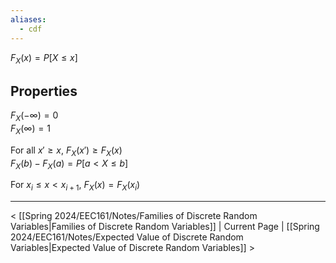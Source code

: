 ```yaml
---
aliases:
  - cdf
---
```

$F_X(x)=P[X\leq x]$
## Properties
$F_X(-\infty)=0$  
$F_X(\infty)=1$

For all $x'\geq x$, $F_X(x')\geq F_X(x)$  
$F_X(b)-F_X(a)=P[a<X\leq b]$

For $x_i\leq x<x_{i+1}$, $F_X(x)=F_X(x_i)$

___

< [[Spring 2024/EEC161/Notes/Families of Discrete Random Variables|Families of Discrete Random Variables]] | Current Page | [[Spring 2024/EEC161/Notes/Expected Value of Discrete Random Variables|Expected Value of Discrete Random Variables]] >